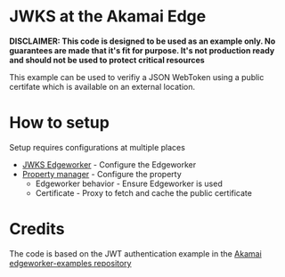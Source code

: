# JWKS at the Akamai Edge

**DISCLAIMER: This code is designed to be used as an example only. No guarantees are made that it's fit for purpose. It's not production ready and should not be used to protect critical resources**

This example can be used to verifiy a JSON WebToken using a public certifate which is available on an external location.

# How to setup
Setup requires configurations at multiple places
- [JWKS Edgeworker](edgeworker.md) - Configure the Edgeworker
- [Property manager](propertymanager.md) - Configure the property
  - Edgeworker behavior - Ensure Edgeworker is used
  - Certificate - Proxy to fetch and cache the public certificate

# Credits
The code is based on the JWT authentication example in the [Akamai edgeworker-examples repository](https://github.com/akamai/edgeworkers-examples/tree/master/edgecompute/examples/authentication/jwt)